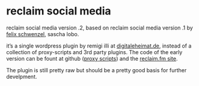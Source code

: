 reclaim social media
====================

reclaim social media version .2, based on reclaim social media version .1 by [felix schwenzel](http://reclaim.fm), sascha lobo. 

it’s a single wordpress plugin by remigi illi at [digitaleheimat.de](http://digitaleheimat.de), instead of a collection of proxy-scripts and 3rd party plugins. The code of the early version can be fount at github ([proxy scripts]( https://github.com/diplix/reclaim-proxy-scripts)) and the [reclaim.fm site](http://reclaim.fm/tech-specs-details/).

The plugin is still pretty raw but should be a pretty good basis for further develpment.
